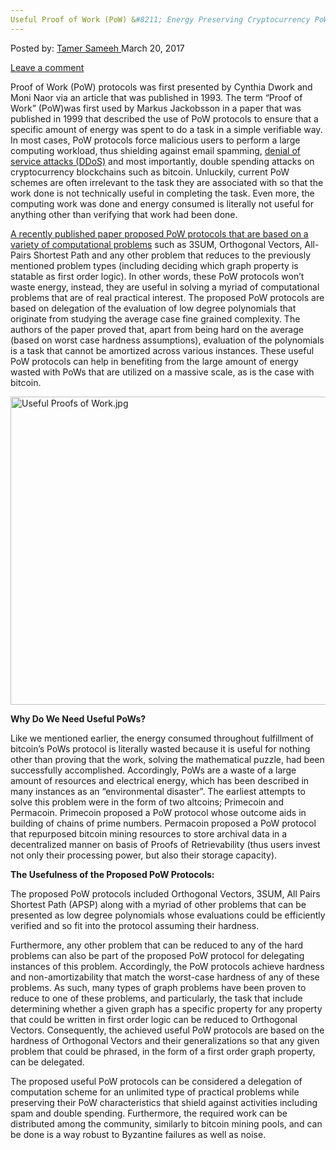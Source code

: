 ```yaml
---
Useful Proof of Work (PoW) &#8211; Energy Preserving Cryptocurrency PoW Protocols
---
```

<article class="post-listing post-18697 post type-post status-publish format-standard has-post-thumbnail hentry 
tag-cryptocurrency tag-energy tag-pow tag-preserving tag-proof tag-protocols tag-work">
<div class="post-inner">
<span>Posted by: <a href="https://www.deepdotweb.com/author/tamersameeh/" title="">Tamer Sameeh </a></span>
<span>March 20, 2017</span>

<span><a href="https://www.deepdotweb.com/2017/03/20/useful-proof-of-work-pow-energy-preserving/#respond">Leave a comment</a></span>


<p>Proof of Work (PoW) protocols was first presented by Cynthia Dwork and Moni Naor via an article that was published in 1993. The term &#8220;Proof of Work&#8221; (PoW)was first used by Markus Jackobsson in a paper that was published in 1999 that described the use of PoW protocols to ensure that a specific amount of energy was spent to do a task in a simple verifiable way. In most cases, PoW protocols force malicious users to perform a large computing workload, thus shielding against email spamming, <a href="https://www.deepdotweb.com/2016/08/23/researchers-reveal-ddos-attacks-rewards/">denial of service attacks (DDoS)</a> and most importantly, double spending attacks on cryptocurrency blockchains such as bitcoin. Unluckily, current PoW schemes are often irrelevant to the task they are associated with so that the work done is not technically useful in completing the task. Even more, the computing work was done and energy consumed is literally not useful for anything other than verifying that work had been done.</p>
<p><a href="http://eprint.iacr.org/2017/203.pdf">A recently published paper proposed PoW protocols that are based on a variety of computational problems</a> such as 3SUM, Orthogonal Vectors, All-Pairs Shortest Path and any other problem that reduces to the previously mentioned problem types (including deciding which graph property is statable as first order logic). In other words, these PoW protocols won&#8217;t waste energy, instead, they are useful in solving a myriad of computational problems that are of real practical interest. The proposed PoW protocols are based on delegation of the evaluation of low degree polynomials that originate from studying the average case fine grained complexity. The authors of the paper proved that, apart from being hard on the average (based on worst case hardness assumptions), evaluation of the polynomials is a task that cannot be amortized across various instances. These useful PoW protocols can help in benefiting from the large amount of energy wasted with PoWs that are utilized on a massive scale, as is the case with bitcoin.</p>
<p><img class="wp-image-18703 aligncenter" src="/imgs/2017/03/useful-proofs-of-work-jpg.jpeg" alt="Useful Proofs of Work.jpg" width="876" height="493" srcset="/imgs/2017/03/useful-proofs-of-work-jpg.jpeg 1280w, /imgs/2017/03/useful-proofs-of-work-jpg-300x169.jpeg 300w, /imgs/2017/03/useful-proofs-of-work-jpg-1024x576.jpeg 1024w" sizes="(max-width: 876px) 100vw, 876px" /></p>
<p><strong>Why Do We Need Useful PoWs?</strong></p>
<p>Like we mentioned earlier, the energy consumed throughout fulfillment of bitcoin&#8217;s PoWs protocol is literally wasted because it is useful for nothing other than proving that the work, solving the mathematical puzzle, had been successfully accomplished. Accordingly, PoWs are a waste of a large amount of resources and electrical energy, which has been described in many instances as an &#8220;environmental disaster&#8221;. The earliest attempts to solve this problem were in the form of two altcoins; Primecoin and Permacoin. Primecoin proposed a PoW protocol whose outcome aids in building of chains of prime numbers. Permacoin proposed a PoW protocol that repurposed bitcoin mining resources to store archival data in a decentralized manner on basis of Proofs of Retrievability (thus users invest not only their processing power, but also their storage capacity).</p>
<p><strong>The Usefulness of the Proposed PoW Protocols:</strong></p>
<p>The proposed PoW protocols included Orthogonal Vectors, 3SUM, All Pairs Shortest Path (APSP) along with a myriad of other problems that can be presented as low degree polynomials whose evaluations could be efficiently verified and so fit into the protocol assuming their hardness.</p>
<p>Furthermore, any other problem that can be reduced to any of the hard problems can also be part of the proposed PoW protocol for delegating instances of this problem. Accordingly, the PoW protocols achieve hardness and non-amortizability that match the worst-case hardness of any of these problems. As such, many types of graph problems have been proven to reduce to one of these problems, and particularly, the task that include determining whether a given graph has a specific property for any property that could be written in first order logic can be reduced to Orthogonal Vectors. Consequently, the achieved useful PoW protocols are based on the hardness of Orthogonal Vectors and their generalizations so that any given problem that could be phrased, in the form of a first order graph property, can be delegated.</p>
<p>The proposed useful PoW protocols can be considered a delegation of computation scheme for an unlimited type of practical problems while preserving their PoW characteristics that shield against activities including spam and double spending. Furthermore, the required work can be distributed among the community, similarly to bitcoin mining pools, and can be done is a way robust to Byzantine failures as well as noise.</p>
</div>
<span style="display:none"><a href="https://www.deepdotweb.com/tag/cryptocurrency/" rel="tag">cryptocurrency</a> <a href="https://www.deepdotweb.com/tag/energy/" rel="tag">energy</a> <a href="https://www.deepdotweb.com/tag/pow/" rel="tag">pow</a> <a href="https://www.deepdotweb.com/tag/preserving/" rel="tag">preserving</a> <a href="https://www.deepdotweb.com/tag/proof/" rel="tag">proof</a> <a href="https://www.deepdotweb.com/tag/protocols/" rel="tag">protocols</a> <a href="https://www.deepdotweb.com/tag/work/" rel="tag">work</a></span> <span style="display:none" class="updated">2017-03-20<a href="https://www.deepdotweb.com/author/tamersameeh/" title="Posts by Tamer Sameeh" rel="author">Tamer Sameeh</a></strong></div>
</div>
</article>

